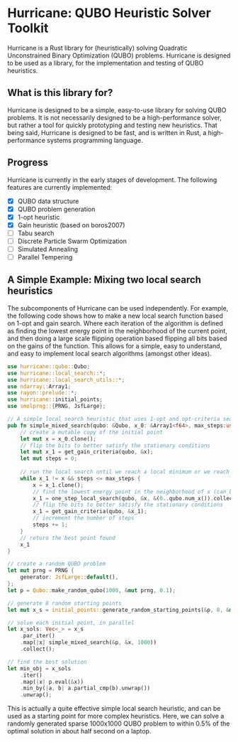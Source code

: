 # Hurricane: QUBO Heuristic Solver Toolkit

Hurricane is a Rust library for (heuristically) solving Quadratic Unconstrained Binary Optimization (QUBO) problems. Hurricane is designed to be used as a library, for the implementation and testing of QUBO heuristics.

## What is this library for?

Hurricane is designed to be a simple, easy-to-use library for solving QUBO problems. It is not necessarily designed to be a high-performance solver, but rather a tool for quickly prototyping and testing new heuristics. That being said, Hurricane is designed to be fast, and is written in Rust, a high-performance systems programming language.

## Progress

Hurricane is currently in the early stages of development. The following features are currently implemented:

- [x] QUBO data structure
- [x] QUBO problem generation
- [x] 1-opt heuristic
- [x] Gain heuristic (based on boros2007)
- [ ] Tabu search
- [ ] Discrete Particle Swarm Optimization
- [ ] Simulated Annealing
- [ ] Parallel Tempering

## A Simple Example: Mixing two local search heuristics

The subcomponents of Hurricane can be used independently. For example, the following code shows how to make a new local search function based on 1-opt and gain search. Where each iteration of the algorithm is defined as finding the lowest energy point in the neighborhood of the current point, and then doing a large scale flipping operation based flipping all bits based on the gains of the function. This allows for a simple, easy to understand, and easy to implement local search algorithms (amongst other ideas).
    
```rust no_run
use hurricane::qubo::Qubo;
use hurricane::local_search::*;
use hurricane::local_search_utils::*;
use ndarray::Array1;
use rayon::prelude::*;
use hurricane::initial_points;
use smolprng::{PRNG, JsfLarge};

// A simple local search heuristic that uses 1-opt and opt-criteria search
pub fn simple_mixed_search(qubo: &Qubo, x_0: &Array1<f64>, max_steps:usize) -> Array1<f64>{
    // create a mutable copy of the initial point
    let mut x = x_0.clone();
    // flip the bits to better satisfy the stationary conditions
    let mut x_1 = get_gain_criteria(qubo, &x);
    let mut steps = 0;
    
    // run the local search until we reach a local minimum or we reach the maximum number of steps
    while x_1 != x && steps <= max_steps {
        x = x_1.clone();
        // find the lowest energy point in the neighborhood of x (can be x itself)
        x_1 = one_step_local_search(qubo, &x, &(0..qubo.num_x()).collect());
        // flip the bits to better satisfy the stationary conditions
        x_1 = get_gain_criteria(qubo, &x_1);
        // increment the number of steps
        steps += 1;
    }
    // return the best point found
    x_1
}

// create a random QUBO problem
let mut prng = PRNG {
    generator: JsfLarge::default(),
};
let p = Qubo::make_random_qubo(1000, &mut prng, 0.1);

// generate 8 random starting points
let mut x_s = initial_points::generate_random_starting_points(&p, 8, &mut prng);

// solve each initial point, in parallel
let x_sols: Vec<_> = x_s
    .par_iter()
    .map(|x| simple_mixed_search(&p, &x, 1000))
    .collect();

// find the best solution
let min_obj = x_sols
    .iter()
    .map(|x| p.eval(&x))
    .min_by(|a, b| a.partial_cmp(b).unwrap())
    .unwrap();
```

This is actually a quite effective simple local search heuristic, and can be used as a starting point for more complex heuristics. Here, we can solve a randomly generated sparse 1000x1000 QUBO problem to within 0.5% of the optimal solution in about half second on a laptop. 

